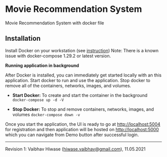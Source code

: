 Movie Recommendation System
===

Movie Recommendation System with docker file

Installation
---

Install Docker on your workstation (see [instruction](https://www.docker.com/products/docker-desktop)) Note: There is a known issue with docker-compose 1.29.2 or latest version.

**Running application in background**

After Docker is installed, you can immediately get started locally with an this application. Start docker to run and use the application. Stop docker to remove all of the containers, networks, images, and volumes.

- **Start Docker:** To create and start the container in the background `docker-compose up -d -V`

- **Stop Docker:** To stop and remove containers, networks, images, and volumes `docker-compose down -v`

Once you start the application, the UI is ready to go at [http://localhost:5004](http://localhost:5004) for registration and then application will be hosted on [http://localhost:5000](http://localhost:5000) which you can navigate from Demo button after successful login.

---

Revision 1: Vaibhav Hiwase (hiwase.vaibhav@gmail.com), 11.05.2021
